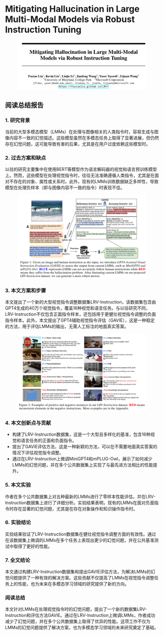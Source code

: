 # Mitigating Hallucination in Large Multi-Modal  Models via Robust Instruction Tuning

<figure><img src="../.gitbook/assets/image (26) (1) (1).png" alt=""><figcaption></figcaption></figure>

## 阅读总结报告

### 1. 研究背景

当前的大型多模态模型（LMMs）在处理与图像相关的人类指令时，容易生成与图像内容不一致的幻觉描述。这些模型虽然在多模态任务上取得了显著进展，但仍然存在幻觉问题，这可能导致有害的后果，尤其是在用户过度依赖这些模型时。

### 2. 过去方案和缺点

以往的研究主要集中在使用BERT等模型作为语言解码器的视觉和语言预训练模型上。然而，这些模型在处理视觉指令时，往往无法准确遵循人类指令，尤其是在面对不存在的对象、属性或关系时。此外，现有的LMMs训练数据缺乏多样性，导致模型在处理负样本（即与图像内容不一致的指令）时表现不佳。

<figure><img src="../.gitbook/assets/image (27) (1) (1).png" alt=""><figcaption></figcaption></figure>

### 3. 本文方案和步骤

本文提出了一个新的大型视觉指令调整数据集LRV-Instruction，该数据集包含由GPT4生成的40万个视觉指令，覆盖16种视觉和语言任务。与以往研究不同，LRV-Instruction不仅包含正面指令样本，还包括用于更健壮视觉指令调整的负面指令样本。此外，本文提出了GPT4辅助视觉指令评估（GAVIE），这是一种稳定的方法，用于评估LMMs的输出，无需人工标注的地面真实答案。

<figure><img src="../.gitbook/assets/image (28) (1) (1).png" alt=""><figcaption></figcaption></figure>

### 4. 本文创新点与贡献

* 构建了LRV-Instruction数据集，这是一个大型且多样化的基准，包含16种视觉和语言任务的正面和负面指令。
* 提出了GAVIE评估方法，这是一种新颖的方法，可以在不需要地面真实答案的情况下评估视觉指令调整。
* 通过在LRV-Instruction上微调MiniGPT4和mPLUG-Owl，展示了如何减少LMMs的幻觉问题，并在多个公共数据集上实现了与最先进方法相比的性能提升。

### 5. 本文实验

作者在多个公共数据集上对五种最新的LMMs进行了零样本性能评估，并在LRV-Instruction数据集上进行了详细分析。实验结果表明，现有的LMMs在面对负面指令时存在显著的幻觉问题，尤其是在存在对象操作和知识操作指令时。

### 6. 实验结论

实验结果验证了LRV-Instruction数据集在健壮视觉指令调整方面的有效性。通过在该数据集上微调的LMMs在多个任务上表现出更少的幻觉问题，并在公共基准测试中取得了更好的性能。

### 7. 全文结论

本文通过构建LRV-Instruction数据集和提出GAVIE评估方法，为解决LMMs的幻觉问题提供了一种有效的解决方案。这些贡献不仅提高了LMMs在视觉指令调整任务上的性能，也为未来在多模态学习领域的研究提供了新的方向。

### 阅读总结

本文针对LMMs在处理视觉指令时的幻觉问题，提出了一个新的数据集LRV-Instruction和评估方法GAVIE。通过在LRV-Instruction上微调LMMs，作者成功减少了幻觉问题，并在多个公共数据集上取得了优异的性能。这项工作不仅为LMMs的幻觉问题提供了解决方案，也为多模态学习领域的未来研究奠定了基础。
